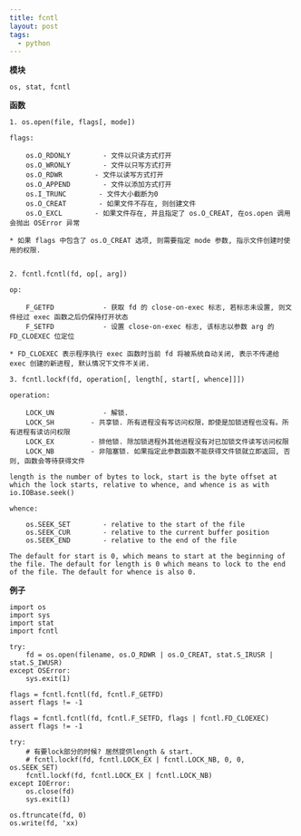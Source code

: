 ```yaml
---
title: fcntl
layout: post
tags:
  - python
---
```


**模块**

    os, stat, fcntl

**函数**

    1. os.open(file, flags[, mode])

    flags:

        os.O_RDONLY        - 文件以只读方式打开
        os.O_WRONLY        - 文件以只写方式打开
        os.O_RDWR        - 文件以读写方式打开
        os.O_APPEND        - 文件以添加方式打开
        os.I_TRUNC        - 文件大小截断为0
        os.O_CREAT        - 如果文件不存在, 则创建文件
        os.O_EXCL        - 如果文件存在, 并且指定了 os.O_CREAT, 在os.open 调用会抛出 OSError 异常

    * 如果 flags 中包含了 os.O_CREAT 选项, 则需要指定 mode 参数, 指示文件创建时使用的权限.


    2. fcntl.fcntl(fd, op[, arg])

    op:

        F_GETFD            - 获取 fd 的 close-on-exec 标志, 若标志未设置, 则文件经过 exec 函数之后仍保持打开状态
        F_SETFD            - 设置 close-on-exec 标志, 该标志以参数 arg 的 FD_CLOEXEC 位定位

    * FD_CLOEXEC 表示程序执行 exec 函数时当前 fd 将被系统自动关闭, 表示不传递给 exec 创建的新进程, 默认情况下文件不关闭.

    3. fcntl.lockf(fd, operation[, length[, start[, whence]]])

    operation:

        LOCK_UN            - 解锁.
        LOCK_SH         - 共享锁. 所有进程没有写访问权限，即使是加锁进程也没有。所有进程有读访问权限
        LOCK_EX         - 排他锁. 除加锁进程外其他进程没有对已加锁文件读写访问权限
        LOCK_NB         - 非阻塞锁. 如果指定此参数函数不能获得文件锁就立即返回, 否则, 函数会等待获得文件

    length is the number of bytes to lock, start is the byte offset at which the lock starts, relative to whence, and whence is as with io.IOBase.seek()

    whence:

        os.SEEK_SET        - relative to the start of the file
        os.SEEK_CUR        - relative to the current buffer position
        os.SEEK_END        - relative to the end of the file

    The default for start is 0, which means to start at the beginning of the file. The default for length is 0 which means to lock to the end of the file. The default for whence is also 0.

**例子**

    import os
    import sys
    import stat
    import fcntl

    try:
        fd = os.open(filename, os.O_RDWR | os.O_CREAT, stat.S_IRUSR | stat.S_IWUSR)
    except OSError:
        sys.exit(1)

    flags = fcntl.fcntl(fd, fcntl.F_GETFD)
    assert flags != -1

    flags = fcntl.fcntl(fd, fcntl.F_SETFD, flags | fcntl.FD_CLOEXEC)
    assert flags != -1

    try:
        # 有要lock部分的时候? 居然提供length & start.
        # fcntl.lockf(fd, fcntl.LOCK_EX | fcntl.LOCK_NB, 0, 0, os.SEEK_SET)
        fcntl.lockf(fd, fcntl.LOCK_EX | fcntl.LOCK_NB)
    except IOError:
        os.close(fd)
        sys.exit(1)

    os.ftruncate(fd, 0)
    os.write(fd, 'xx)

